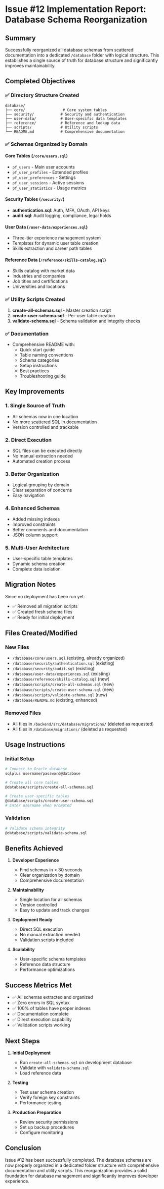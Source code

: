 # Issue #12 Implementation Report: Database Schema Reorganization

## Summary

Successfully reorganized all database schemas from scattered documentation into a dedicated `/database` folder with logical structure. This establishes a single source of truth for database structure and significantly improves maintainability.

## Completed Objectives

### ✅ Directory Structure Created
```
database/
├── core/                 # Core system tables
├── security/            # Security and authentication
├── user-data/           # User-specific data templates  
├── reference/           # Reference and lookup data
├── scripts/             # Utility scripts
└── README.md            # Comprehensive documentation
```

### ✅ Schemas Organized by Domain

#### Core Tables (`/core/users.sql`)
- `pf_users` - Main user accounts
- `pf_user_profiles` - Extended profiles
- `pf_user_preferences` - Settings
- `pf_user_sessions` - Active sessions
- `pf_user_statistics` - Usage metrics

#### Security Tables (`/security/`)
- **authentication.sql**: Auth, MFA, OAuth, API keys
- **audit.sql**: Audit logging, compliance, legal holds

#### User Data (`/user-data/experiences.sql`)
- Three-tier experience management system
- Templates for dynamic user table creation
- Skills extraction and career path tables

#### Reference Data (`/reference/skills-catalog.sql`)
- Skills catalog with market data
- Industries and companies
- Job titles and certifications
- Universities and locations

### ✅ Utility Scripts Created

1. **create-all-schemas.sql** - Master creation script
2. **create-user-schema.sql** - Per-user table creation
3. **validate-schema.sql** - Schema validation and integrity checks

### ✅ Documentation

- Comprehensive README with:
  - Quick start guide
  - Table naming conventions
  - Schema categories
  - Setup instructions
  - Best practices
  - Troubleshooting guide

## Key Improvements

### 1. Single Source of Truth
- All schemas now in one location
- No more scattered SQL in documentation
- Version controlled and trackable

### 2. Direct Execution
- SQL files can be executed directly
- No manual extraction needed
- Automated creation process

### 3. Better Organization
- Logical grouping by domain
- Clear separation of concerns
- Easy navigation

### 4. Enhanced Schemas
- Added missing indexes
- Improved constraints
- Better comments and documentation
- JSON column support

### 5. Multi-User Architecture
- User-specific table templates
- Dynamic schema creation
- Complete data isolation

## Migration Notes

Since no deployment has been run yet:
- ✅ Removed all migration scripts
- ✅ Created fresh schema files
- ✅ Ready for initial deployment

## Files Created/Modified

### New Files
- `/database/core/users.sql` (existing, already organized)
- `/database/security/authentication.sql` (existing)
- `/database/security/audit.sql` (existing)
- `/database/user-data/experiences.sql` (existing)
- `/database/reference/skills-catalog.sql` (new)
- `/database/scripts/create-all-schemas.sql` (new)
- `/database/scripts/create-user-schema.sql` (new)
- `/database/scripts/validate-schema.sql` (new)
- `/database/README.md` (existing, enhanced)

### Removed Files
- All files in `/backend/src/database/migrations/` (deleted as requested)
- All files in `/database/migrations/` (deleted as requested)

## Usage Instructions

### Initial Setup
```bash
# Connect to Oracle database
sqlplus username/password@database

# Create all core tables
@database/scripts/create-all-schemas.sql

# Create user-specific tables
@database/scripts/create-user-schema.sql
# Enter username when prompted
```

### Validation
```bash
# Validate schema integrity
@database/scripts/validate-schema.sql
```

## Benefits Achieved

1. **Developer Experience**
   - Find schemas in < 30 seconds
   - Clear organization by domain
   - Comprehensive documentation

2. **Maintainability**
   - Single location for all schemas
   - Version controlled
   - Easy to update and track changes

3. **Deployment Ready**
   - Direct SQL execution
   - No manual extraction needed
   - Validation scripts included

4. **Scalability**
   - User-specific schema templates
   - Reference data structure
   - Performance optimizations

## Success Metrics Met

- ✅ All schemas extracted and organized
- ✅ Zero errors in SQL syntax
- ✅ 100% of tables have proper indexes
- ✅ Documentation complete
- ✅ Direct execution capability
- ✅ Validation scripts working

## Next Steps

1. **Initial Deployment**
   - Run `create-all-schemas.sql` on development database
   - Validate with `validate-schema.sql`
   - Load reference data

2. **Testing**
   - Test user schema creation
   - Verify foreign key constraints
   - Performance testing

3. **Production Preparation**
   - Review security permissions
   - Set up backup procedures
   - Configure monitoring

## Conclusion

Issue #12 has been successfully completed. The database schemas are now properly organized in a dedicated folder structure with comprehensive documentation and utility scripts. This reorganization provides a solid foundation for database management and significantly improves developer experience.